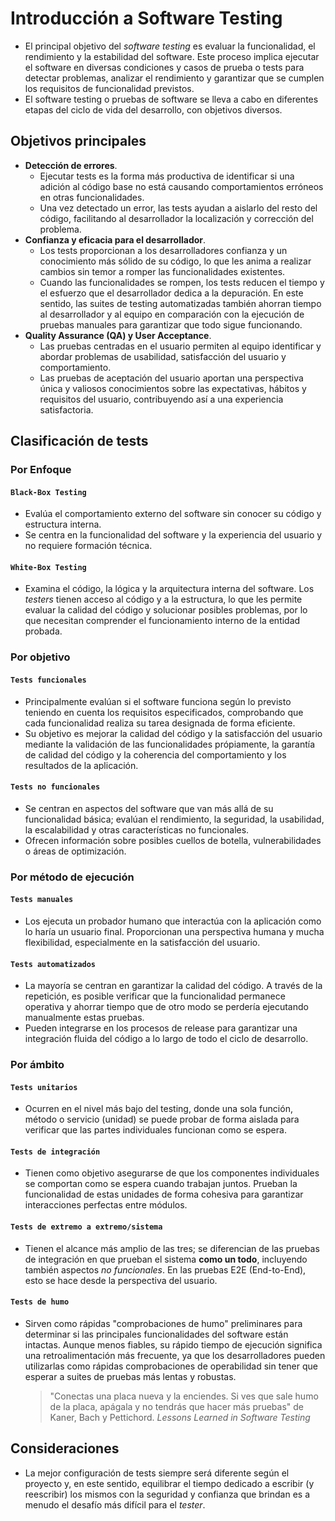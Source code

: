 # Introducción a Software Testing

* El principal objetivo del *software testing* es evaluar la funcionalidad, el rendimiento y la estabilidad del software. Este proceso implica ejecutar el software en diversas condiciones y casos de prueba o tests para detectar problemas, analizar el rendimiento y garantizar que se cumplen los requisitos de funcionalidad previstos.
* El software testing o pruebas de software se lleva a cabo en diferentes etapas del ciclo de vida del desarrollo, con objetivos diversos.

## Objetivos principales

* **Detección de errores**.
  * Ejecutar tests es la forma más productiva de identificar si una adición al código base no está causando comportamientos erróneos en otras funcionalidades.
  * Una vez detectado un error, las tests ayudan a aislarlo del resto del código, facilitando al desarrollador la localización y corrección del problema.
* **Confianza y eficacia para el desarrollador**.
  * Los tests proporcionan a los desarrolladores confianza y un conocimiento más sólido de su código, lo que les anima a realizar cambios sin temor a romper las funcionalidades existentes.
  * Cuando las funcionalidades se rompen, los tests reducen el tiempo y el esfuerzo que el desarrollador dedica a la depuración. En este sentido, las suites de testing automatizadas también ahorran tiempo al desarrollador y al equipo en comparación con la ejecución de pruebas manuales para garantizar que todo sigue funcionando.
* **Quality Assurance (QA) y User Acceptance**.
  * Las pruebas centradas en el usuario permiten al equipo identificar y abordar problemas de usabilidad, satisfacción del usuario y comportamiento.
  * Las pruebas de aceptación del usuario aportan una perspectiva única y valiosos conocimientos sobre las expectativas, hábitos y requisitos del usuario, contribuyendo así a una experiencia satisfactoria.

## Clasificación de tests

### Por Enfoque

#### `Black-Box Testing`

* Evalúa el comportamiento externo del software sin conocer su código y estructura interna.
* Se centra en la funcionalidad del software y la experiencia del usuario y no requiere formación técnica.

#### `White-Box Testing`

* Examina el código, la lógica y la arquitectura interna del software. Los *testers* tienen acceso al código y a la estructura, lo que les permite evaluar la calidad del código y solucionar posibles problemas, por lo que necesitan comprender el funcionamiento interno de la entidad probada.

### Por objetivo

#### `Tests funcionales`

* Principalmente evalúan si el software funciona según lo previsto teniendo en cuenta los requisitos especificados, comprobando que cada funcionalidad realiza su tarea designada de forma eficiente.
* Su objetivo es mejorar la calidad del código y la satisfacción del usuario mediante la validación de las funcionalidades própiamente, la garantía de calidad del código y la coherencia del comportamiento y los resultados de la aplicación.

#### `Tests no funcionales`

* Se centran en aspectos del software que van más allá de su funcionalidad básica; evalúan el rendimiento, la seguridad, la usabilidad, la escalabilidad y otras características no funcionales.
* Ofrecen información sobre posibles cuellos de botella, vulnerabilidades o áreas de optimización.

### Por método de ejecución

#### `Tests manuales`

* Los ejecuta un probador humano que interactúa con la aplicación como lo haría un usuario final. Proporcionan una perspectiva humana y mucha flexibilidad, especialmente en la satisfacción del usuario.

#### `Tests automatizados`

* La mayoría se centran en garantizar la calidad del código. A través de la repetición, es posible verificar que la funcionalidad permanece operativa y ahorrar tiempo que de otro modo se perdería ejecutando manualmente estas pruebas.
* Pueden integrarse en los procesos de release para garantizar una integración fluida del código a lo largo de todo el ciclo de desarrollo.

### Por ámbito

#### `Tests unitarios`

* Ocurren en el nivel más bajo del testing, donde una sola función, método o servicio (unidad) se puede probar de forma aislada para verificar que las partes individuales funcionan como se espera.

#### `Tests de integración`

* Tienen como objetivo asegurarse de que los componentes individuales se comportan como se espera cuando trabajan juntos. Prueban la funcionalidad de estas unidades de forma cohesiva para garantizar interacciones perfectas entre módulos.

#### `Tests de extremo a extremo/sistema`

* Tienen el alcance más amplio de las tres; se diferencian de las pruebas de integración en que prueban el sistema **como un todo**, incluyendo también aspectos *no funcionales*. En las pruebas E2E (End-to-End), esto se hace desde la perspectiva del usuario.

#### `Tests de humo`

* Sirven como rápidas "comprobaciones de humo" preliminares para determinar si las principales funcionalidades del software están intactas. Aunque menos fiables, su rápido tiempo de ejecución  significa una retroalimentación más frecuente, ya que los desarrolladores pueden utilizarlas como rápidas comprobaciones de operabilidad sin tener que esperar a suites de pruebas más lentas y robustas.
  > "Conectas una placa nueva y la enciendes. Si ves que sale humo de la placa, apágala y no tendrás que hacer más pruebas" de Kaner, Bach y Pettichord. *Lessons Learned in Software Testing*

## Consideraciones

* La mejor configuración de tests siempre será diferente según el proyecto y, en este sentido, equilibrar el tiempo dedicado a escribir (y reescribir) los mismos con la seguridad y confianza que brindan es a menudo el desafío más difícil para el *tester*.

